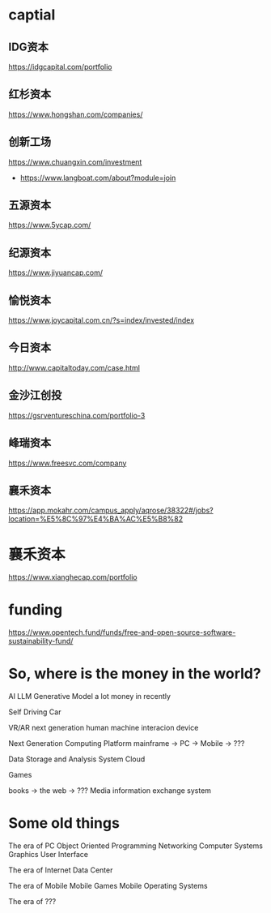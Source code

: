 
# captial

## IDG资本
https://idgcapital.com/portfolio

## 红杉资本
https://www.hongshan.com/companies/

## 创新工场
https://www.chuangxin.com/investment

- https://www.langboat.com/about?module=join

## 五源资本
https://www.5ycap.com/

## 纪源资本

https://www.jiyuancap.com/

## 愉悦资本

https://www.joycapital.com.cn/?s=index/invested/index

## 今日资本

http://www.capitaltoday.com/case.html

## 金沙江创投

https://gsrventureschina.com/portfolio-3

## 峰瑞资本

https://www.freesvc.com/company

## 襄禾资本

https://app.mokahr.com/campus_apply/aqrose/38322#/jobs?location=%E5%8C%97%E4%BA%AC%E5%B8%82

# 襄禾资本

https://www.xianghecap.com/portfolio

# funding

https://www.opentech.fund/funds/free-and-open-source-software-sustainability-fund/

# So, where is the money in the world?

AI LLM Generative Model a lot money in recently

Self Driving Car

VR/AR next generation human machine interacion device

Next Generation Computing Platform
mainframe -> PC -> Mobile -> ???

Data Storage and Analysis System
Cloud

Games

books -> the web -> ???
Media 
information exchange system



# Some old things

The era of PC
Object Oriented Programming
Networking Computer Systems
Graphics User Interface

The era of Internet
Data Center

The era of Mobile
Mobile Games
Mobile Operating Systems


The era of ???